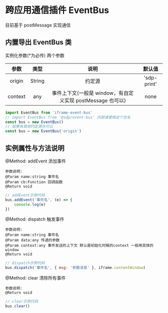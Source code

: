 # 跨应用通信插件 EventBus

目前基于 postMessage 实现通信

## 内置导出 EventBus 类

实例化参数(\*为必传) 两个参数

|  参数   |  类型  |                            说明                            |   默认值    |
| :-----: | :----: | :--------------------------------------------------------: | :---------: |
| origin  | String |                           约定源                           | 'sdp-print' |
| context |  any   | 事件上下文(一般是 window，有自定义实现 postMessage 也可以) |    none     |

```js
import EventBus from 'iframe-event-bus'
// import EventBus from '@sdp/event-bus' 内部请使用这个包名
const bus = new EventBus()
// 如果有其他约定源也可以
const bus = new EventBus('origin')
```

## 实例属性与方法说明

@Method: addEvent 添加事件

```
参数说明:
@Param name:string 事件名
@Param cb:Function 回调函数
@Return void
```

```js
// addEvent示例代码
bus.addEvent('事件名', (e) => {
    console.log(e)
})
```

@Method: dispatch 触发事件

```
参数说明:
@Param name:string 事件名
@Param data:any 传递的参数
@Param context:any 事件发送的上下文 默认是初始化时候的context 一般用具体的window
@Return void
```

```js
// dispatch示例代码
bus.dispatch('事件名', { msg: '参数消息' }, iframe.contentWindow)
```

@Method: clear 清除所有事件

```
参数说明:
@Return void
```

```js
// clear示例代码
bus.clear()
```
